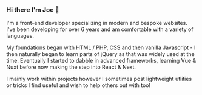 ### Hi there I'm Joe 👋

I'm a front-end developer specializing in modern and bespoke websites. I've been developing for over 6 years and am comfortable with a variety of languages.

My foundations began with HTML / PHP, CSS and then vanilla Javascript - I then naturally began to learn parts of jQuery as that was widely used at the time. Eventually I started to dabble in advanced frameworks, learning Vue & Nuxt before now making the step into React & Next.

I mainly work within projects however I sometimes post lightweight utlities or tricks I find useful and wish to help others out with too!
